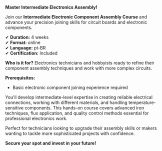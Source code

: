 **Master Intermediate Electronics Assembly!**

Join our **Intermediate Electronic Component Assembly Course** and advance your precision joining skills for circuit boards and electronic components.

✔ **Duration:** 4 weeks  
✔ **Format:** online  
✔ **Language:** pt-BR  
✔ **Certification:** Included

**Who is it for?** Electronics technicians and hobbyists ready to refine their component assembly techniques and work with more complex circuits.

**Prerequisites:**
- Basic electronic component joining experience required

You'll develop intermediate-level expertise in creating reliable electrical connections, working with different materials, and handling temperature-sensitive components. This hands-on course covers advanced iron techniques, flux application, and quality control methods essential for professional electronics work.

Perfect for technicians looking to upgrade their assembly skills or makers wanting to tackle more sophisticated projects with confidence.

**Secure your spot and invest in your future!**